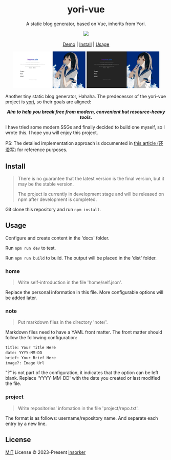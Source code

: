 <h1 align="center">
yori-vue
</h1>

<p align="center">
A static blog generator, based on Vue, inherits from Yori.
</p>

<p align="center">
  <a href="https://github.com/insorker/yori-vue">
    <img src="https://img.shields.io/badge/version-0.2.0-blue.svg" />
  </a>
</p>

<p align="center">
  <a href="https://insorker.github.io/">Demo</a> | <a href="#install">Install</a> | <a href="#usage">Usage</a>
</p>

<p align="center">
  <img width="45%" src="./readme-img/home-page-light.png" />
  <img width="45%" src="./readme-img/home-page-dark.png" />
</p>

Another tiny static blog generator, Hahaha. The predecessor of the yori-vue project is [yori](https://github.com/insorker/yori), so their goals are aligned:

<p align="center">
  <b><i>Aim to help you break free from modern, convenient but resource-heavy tools.</b></i>
</p>

I have tried some modern SSGs and finally decided to build one myself, so I wrote this. I hope you will enjoy this project.

PS: The detailed implementation approach is documented in [this article (还没写)]('') for reference purposes.

## Install

> There is no guarantee that the latest version is the final version, but it may be the stable version.
> 
> The project is currently in development stage and will be released on npm after development is completed.

Git clone this repository and run `npm install`.

## Usage

Configure and create content in the 'docs' folder.

Run `npm run dev` to test.

Run `npm run build` to build. The output will be placed in the 'dist' folder.

### home

> Write self-introduction in the file 'home/self.json'.

Replace the personal information in this file. More configurable options will be added later.

### note

> Put markdown files in the directory 'note/'.

Markdown files need to have a YAML front matter. The front matter should follow the following configuration:

```
title: Your Title Here
date: YYYY-MM-DD
brief: Your Brief Here
image?: Image Url
```

"?" is not part of the configuration, it indicates that the option can be left blank. Replace 'YYYY-MM-DD' with the date you created or last modified the file.

### project

> Write repositories' infomation in the file 'project/repo.txt'.

The format is as follows: username/repository name. And separate each entry by a new line.

## License

[MIT](LICENSE) License © 2023-Present [insorker](https://github.com/insorker)